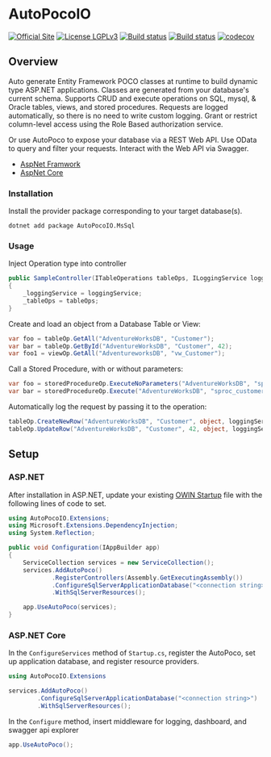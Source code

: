 # AutoPocoIO

[![Official Site](https://img.shields.io/badge/site-autopoco.io-blue.svg)](http://autopoco.io) [![License LGPLv3](https://img.shields.io/badge/license-LGPLv3-green.svg)](http://www.gnu.org/licenses/lgpl-3.0.html) [![Build status](https://ci.appveyor.com/api/projects/status/4qe1ffp77uaecy29/branch/master?svg=true&passingText=Master%20Passed&pendingText=Master%20Building&failingText=Master%20Failed)](https://ci.appveyor.com/project/pjames997/autopocoio/branch/master) [![Build status](https://ci.appveyor.com/api/projects/status/4qe1ffp77uaecy29/branch/dev?svg=true&passingText=Dev%20Passed&pendingText=Dev%20Building&failingText=Dev%20Failed)](https://ci.appveyor.com/project/pjames997/autopocoio/branch/dev) [![codecov](https://codecov.io/gh/AutoPocoIO/AutoPocoIO/branch/dev/graph/badge.svg)](https://codecov.io/gh/AutoPocoIO/AutoPocoIO)



## Overview
Auto generate Entity Framework POCO classes at runtime to build dynamic type ASP.NET applications. Classes are generated from your database's current schema. Supports CRUD and execute operations on SQL, mysql, & Oracle tables, views, and stored procedures. Requests are logged automatically, so there is no need to write custom logging. Grant or restrict column-level access using the Role Based authorization service.

Or use AutoPoco to expose your database via a REST Web API. Use OData to query and filter your requests. Interact with the Web API via Swagger.

* [AspNet Framwork](#aspnet)
* [AspNet Core](#aspnet-core)

### Installation
Install the provider package corresponding to your target database(s). 
```
dotnet add package AutoPocoIO.MsSql
```

### Usage
Inject Operation type into controller
```csharp
public SampleController(ITableOperations tableOps, ILoggingService loggingService)
{
    _loggingService = loggingService;
    _tableOps = tableOps;
}
```

Create and load an object from a Database Table or View:
```csharp
var foo = tableOp.GetAll("AdventureWorksDB", "Customer");
var bar = tableOp.GetById("AdventureWorksDB", "Customer", 42);
var foo1 = viewOp.GetAll("AdventureworksDB", "vw_Customer");
```
Call a Stored Procedure, with or without parameters:
```csharp
var foo = storedProcedureOp.ExecuteNoParameters("AdventureWorksDB", "sproc_Customers");
var bar = storedProcedureOp.Execute("AdventureWorksDB", "sproc_customer", "'id':1");
```
Automatically log the request by passing it to the operation:
```csharp
tableOp.CreateNewRow("AdventureWorksDB", "Customer", object, loggingService);
tableOp.UpdateRow("AdventureWorksDB", "Customer", 42, object, loggingService);
```

## Setup
### ASP.NET
After installation in ASP.NET, update your existing [OWIN Startup](http://www.asp.net/aspnet/overview/owin-and-katana/owin-startup-class-detection) file with the following lines of code to set.

```csharp
using AutoPocoIO.Extensions;
using Microsoft.Extensions.DependencyInjection;
using System.Reflection;
```

```csharp
public void Configuration(IAppBuilder app)
{
    ServiceCollection services = new ServiceCollection();
    services.AddAutoPoco()
            .RegisterControllers(Assembly.GetExecutingAssembly())
            .ConfigureSqlServerApplicationDatabase("<connection string>")
            .WithSqlServerResources();

    app.UseAutoPoco(services);
}
```
### ASP.NET Core
In the `ConfigureServices` method of `Startup.cs`, register the AutoPoco, set up application database, and register resource providers.

```csharp
using AutoPocoIO.Extensions
```

```csharp
services.AddAutoPoco()
        .ConfigureSqlServerApplicationDatabase("<connection string>")
        .WithSqlServerResources();
```
In the `Configure` method, insert middleware for logging, dashboard, and swagger api explorer

```csharp
app.UseAutoPoco();
```
